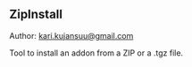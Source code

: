 ZipInstall
----------
Author: kari.kujansuu@gmail.com

Tool to install an addon from a ZIP or a .tgz file. 
